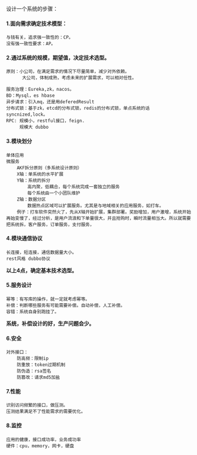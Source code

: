 设计一个系统的步骤：
#### 1.面向需求确定技术模型：
	与钱有关，追求强一致性的：CP。
	没有强一致性要求：AP。
	
#### 2.通过系统的规模，期望值，决定技术选型。
	原则：小公司，在满足需求的情况下尽量简单，减少对外依赖。
		  大公司，体制成熟，考虑未来的扩展需求，可以相对任性。
	
	服务治理：Eureka,zk，nacos。
	BD：Mysql，es hbase
	异步请求：引入mq，还是用deferedResult
	分布式锁：基于zk，etcd的分布式锁，redis的分布式锁，单点系统的话 syncnized,lock。
	RPC: 规模小，restful接口，feign.
		 规模大 dubbo
		 
#### 3.模块划分
	单体应用 
	微服务
		AKF拆分原则（多系统设计原则）
		X轴：单系统的水平扩展
		Y轴：系统的拆分
			高内聚，低耦合，每个系统完成一套独立的服务
			每个系统由一个小团队维护
		Z轴：数据分区
			数据热点区域可以扩展服务。尤其是与地域相关的应用服务，如打车。
		例子：打车软件突然火了，先从X轴开始扩展，集群部署。奖励增加，用户激增，系统开始再始变慢了，经过分析，是用户流浪和下单量很大，并且抢购时，瞬时流量相当大。所以就需要把系统拆，客户服务，订单服务，支付服务，
	
#### 4.模块通信协议
    长连接，短连接，通信数据量大小。
	rest风格 dubbo协议

**以上4点，确定基本技术选型。**
	
#### 5.服务设计
	幂等：有写库的操作，就一定就考虑幂等。
	补偿：判断哪些服务有可能需要补偿。自动补偿，人工补偿。
	容错：系统自身别跑挂了。
**系统，补偿设计的好，生产问题会少。**
#### 6.安全
	对外接口：
		防高频：限制ip
		防重放：token过期机制
		防伪造：rsa签名
		防篡改：请求md5加盐
#### 7.性能
	识别访问频繁的接口，做压测。
	压测结果满足不了性能需求的需要优化。
	
#### 8.监控
	应用的健康，接口成功率，业务成功率
	硬件：cpu，memory，网卡，硬盘